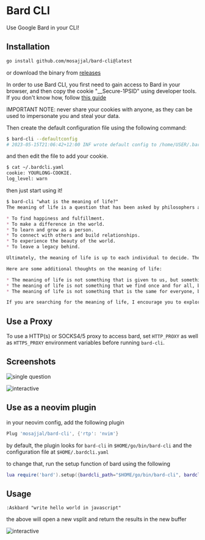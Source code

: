 # Bard CLI

Use Google Bard in your CLI!

## Installation

```bash
go install github.com/mosajjal/bard-cli@latest
```

or download the binary from [releases](//github.com/mosajjal/bard-cli/releases/latest)

In order to use Bard CLI, you first need to gain access to Bard in your browser, and then copy the cookie "__Secure-1PSID" using developer tools. If you don't know how, follow [this guide](https://developer.chrome.com/docs/devtools/application/cookies/)

IMPORTANT NOTE: never share your cookies with anyone, as they can be used to impersonate you and steal your data.

Then create the default configuration file using the following command:

```bash
$ bard-cli --defaultconfig
# 2023-05-15T21:06:42+12:00 INF wrote default config to /home/USER/.bardcli.yaml
```

and then edit the file to add your cookie.
```bash
$ cat ~/.bardcli.yaml
cookie: YOURLONG-COOKIE.
log_level: warn
```

then just start using it!

```md
$ bard-cli "what is the meaning of life?"
The meaning of life is a question that has been asked by philosophers and theologians for centuries. There is no one answer that will satisfy everyone, but some possible answers include:

* To find happiness and fulfillment.
* To make a difference in the world.
* To learn and grow as a person.
* To connect with others and build relationships.
* To experience the beauty of the world.
* To leave a legacy behind.

Ultimately, the meaning of life is up to each individual to decide. There is no right or wrong answer, and what matters most is that you find something that gives your life meaning.

Here are some additional thoughts on the meaning of life:

* The meaning of life is not something that is given to us, but something that we create.
* The meaning of life is not something that we find once and for all, but something that we discover and rediscover throughout our lives.
* The meaning of life is not something that is the same for everyone, but something that is unique to each individual.

If you are searching for the meaning of life, I encourage you to explore your own values, beliefs, and experiences. What is important to you? What makes you happy? What do you want to achieve in your life? The answers to these questions may help you to find your own meaning in life.
```

## Use a Proxy

To use a HTTP(s) or SOCKS4/5 proxy to access bard, set `HTTP_PROXY` as well as `HTTPS_PROXY` environment variables before running `bard-cli`. 

## Screenshots

![single question](static/singlequestion.png)

![interactive](static/interactive.png)


## Use as a neovim plugin

in your neovim config, add the following plugin

```lua
Plug 'mosajjal/bard-cli', {'rtp': 'nvim'}
```

by default, the plugin looks for `bard-cli` in `$HOME/go/bin/bard-cli` and the configuration file at `$HOME/.bardcli.yaml`

to change that, run the setup function of bard using the following

```lua
lua require('bard').setup({bardcli_path="$HOME/go/bin/bard-cli", bardcli_config_path="$HOME/.bardcli.yaml"})
```

## Usage

`
:Askbard "write hello world in javascript"
`

the above will open a new vsplit and return the results in the new buffer

![interactive](static/neovim.png)

